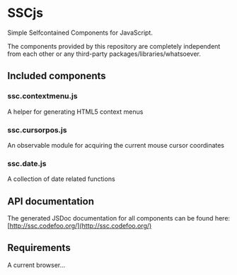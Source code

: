 SSCjs
=====
Simple Selfcontained Components for JavaScript.

The components provided by this repository are completely independent from each other or any third-party
packages/libraries/whatsoever.

Included components
-------------------
### ssc.contextmenu.js
A helper for generating HTML5 context menus

### ssc.cursorpos.js
An observable module for acquiring the current mouse cursor coordinates

### ssc.date.js
A collection of date related functions

API documentation
-----------------
The generated JSDoc documentation for all components can be found here: [http://ssc.codefoo.org/](http://ssc.codefoo.org/)

Requirements
------------
A current browser...
